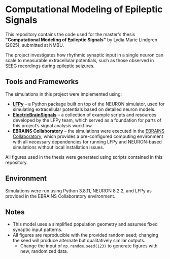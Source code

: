 # Computational Modeling of Epileptic Signals

This repository contains the code used for the master's thesis  
**"Computational Modeling of Epileptic Signals"** by Lydia Marie Lindgren (2025), submitted at NMBU.

The project investigates how rhythmic synaptic input in a single neuron can scale to measurable extracellular potentials, such as those observed in SEEG recordings during epileptic seizures.

## Tools and Frameworks

The simulations in this project were implemented using:

- **[LFPy](https://github.com/LFPy/LFPy)** – a Python package built on top of the NEURON simulator, used for simulating extracellular potentials based on detailed neuron models.
- **[ElectricBrainSignals](https://github.com/LFPy/ElectricBrainSignals)** – a collection of example scripts and resources developed by the LFPy team, which served as a foundation for parts of this project’s signal analysis workflow.
- **EBRAINS Collaboratory** – the simulations were executed in the [EBRAINS Collaboratory](https://ebrains.eu/service/collaboratory), which provides a pre-configured computing environment with all necessary dependencies for running LFPy and NEURON-based simulations without local installation issues.

All figures used in the thesis were generated using scripts contained in this repository.

## Environment

Simulations were run using Python 3.8.11, NEURON 8.2.2, and LFPy as provided in the EBRAINS Collaboratory environment.

## Notes

- This model uses a simplified population geometry and assumes fixed synaptic input patterns.
- All figures are reproducible with the provided random seed; changing the seed will produce alternate but qualitatively similar outputs.
  - Change the input of `np.random.seed(123)` to generate figures with new, randomized data. 
  
